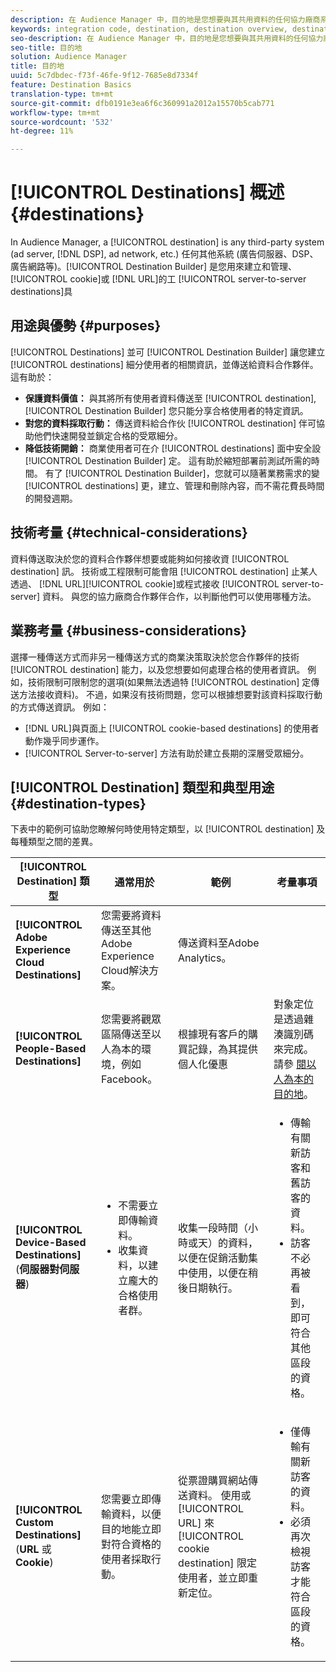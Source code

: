 ```yaml
---
description: 在 Audience Manager 中，目的地是您想要與其共用資料的任何協力廠商系統 (廣告伺服器、DSP 和廣告網路等)任何其他系統 (廣告伺服器、DSP、廣告網路等)。「目標產生器」是您用來建立和管理Cookie、URL或伺服器對伺服器目標的工具。
keywords: integration code, destination, destination overview, destination, destination, destination, destination, destination, destination, destination, destination, destination, destination, destination
seo-description: 在 Audience Manager 中，目的地是您想要與其共用資料的任何協力廠商系統 (廣告伺服器、DSP 和廣告網路等)任何其他系統 (廣告伺服器、DSP、廣告網路等)。「目標產生器」是您用來建立和管理Cookie、URL或伺服器對伺服器目標的工具。
seo-title: 目的地
solution: Audience Manager
title: 目的地
uuid: 5c7dbdec-f73f-46fe-9f12-7685e8d7334f
feature: Destination Basics
translation-type: tm+mt
source-git-commit: dfb0191e3ea6f6c360991a2012a15570b5cab771
workflow-type: tm+mt
source-wordcount: '532'
ht-degree: 11%

---
```



# [!UICONTROL Destinations] 概述 {#destinations}

In Audience Manager, a [!UICONTROL destination] is any third-party system (ad server, [!DNL DSP], ad network, etc.) 任何其他系統 (廣告伺服器、DSP、廣告網路等)。[!UICONTROL Destination Builder] 是您用來建立和管理、 [!UICONTROL cookie]或 [!DNL URL]的工 [!UICONTROL server-to-server destinations]具

## 用途與優勢 {#purposes}

<!-- c_destinations.xml -->

[!UICONTROL Destinations] 並可 [!UICONTROL Destination Builder] 讓您建立 [!UICONTROL destinations] 細分使用者的相關資訊，並傳送給資料合作夥伴。 這有助於：

* **保護資料價值：** 與其將所有使用者資料傳送至 [!UICONTROL destination], [!UICONTROL Destination Builder] 您只能分享合格使用者的特定資訊。
* **對您的資料採取行動：** 傳送資料給合作伙 [!UICONTROL destination] 伴可協助他們快速開發並鎖定合格的受眾細分。
* **降低技術開銷：** 商業使用者可在介 [!UICONTROL destinations] 面中安全設 [!UICONTROL Destination Builder] 定。 這有助於縮短部署前測試所需的時間。 有了 [!UICONTROL Destination Builder]，您就可以隨著業務需求的變 [!UICONTROL destinations] 更，建立、管理和刪除內容，而不需花費長時間的開發週期。

## 技術考量 {#technical-considerations}

<!-- destination-delivery-methods.xml -->

資料傳送取決於您的資料合作夥伴想要或能夠如何接收資 [!UICONTROL destination] 訊。 技術或工程限制可能會阻 [!UICONTROL destination] 止某人透過、 [!DNL URL][!UICONTROL cookie]或程式接收 [!UICONTROL server-to-server] 資料。 與您的協力廠商合作夥伴合作，以判斷他們可以使用哪種方法。

## 業務考量 {#business-considerations}

選擇一種傳送方式而非另一種傳送方式的商業決策取決於您合作夥伴的技術 [!UICONTROL destination] 能力，以及您想要如何處理合格的使用者資訊。 例如，技術限制可限制您的選項(如果無法透過特 [!UICONTROL destination] 定傳送方法接收資料)。 不過，如果沒有技術問題，您可以根據想要對該資料採取行動的方式傳送資訊。 例如：

* [!DNL URL]與頁面上 [!UICONTROL cookie-based destinations] 的使用者動作幾乎同步運作。
* [!UICONTROL Server-to-server] 方法有助於建立長期的深層受眾細分。

## [!UICONTROL Destination] 類型和典型用途 {#destination-types}

下表中的範例可協助您瞭解何時使用特定類型，以 [!UICONTROL destination] 及每種類型之間的差異。

| [!UICONTROL Destination] 類型 | 通常用於 | 範例 | 考量事項 |
|--- |--- |--- |--- |
| **[!UICONTROL Adobe Experience Cloud Destinations]** | 您需要將資料傳送至其他Adobe Experience Cloud解決方案。 | 傳送資料至Adobe Analytics。 |  |
| **[!UICONTROL People-Based Destinations]** | 您需要將觀眾區隔傳送至以人為本的環境，例如Facebook。 | 根據現有客戶的購買記錄，為其提供個人化優惠 | 對象定位是透過雜湊識別碼來完成。 請參 [閱以人為本的目的地](people-based-destinations-overview.md)。 |
| **[!UICONTROL Device-Based Destinations]** (**伺服器對伺服器**) | <ul><li>不需要立即傳輸資料。</li><li>收集資料，以建立龐大的合格使用者群。</li></ul> | 收集一段時間（小時或天）的資料，以便在促銷活動集中使用，以便在稍後日期執行。 | <ul><li>傳輸有關新訪客和舊訪客的資料。 </li><li>訪客不必再被看到，即可符合其他區段的資格。</li></ul> |
| **[!UICONTROL Custom Destinations]** (**URL** 或 **Cookie**) | 您需要立即傳輸資料，以便目的地能立即對符合資格的使用者採取行動。 | 從票證購買網站傳送資料。 使用或 [!UICONTROL URL] 來 [!UICONTROL cookie destination] 限定使用者，並立即重新定位。 | <ul><li>僅傳輸有關新訪客的資料。 </li><li>必須再次檢視訪客才能符合區段的資格。</li></ul> |
